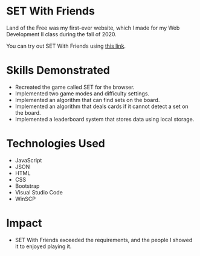 # SET With Friends
Land of the Free was my first-ever website, which I made for my Web Development II class during the fall of 2020.

You can try out SET With Friends using [this link](https://people.inf.elte.hu/gshkd4/pages/games/set-with-friends/).

# Skills Demonstrated
* Recreated the game called SET for the browser.
* Implemented two game modes and difficulty settings.
* Implemented an algorithm that can find sets on the board.
* Implemented an algorithm that deals cards if it cannot detect a set on the board.
* Implemented a leaderboard system that stores data using local storage.

# Technologies Used
* JavaScript
* JSON
* HTML
* CSS
* Bootstrap
* Visual Studio Code
* WinSCP

# Impact
* SET With Friends exceeded the requirements, and the people I showed it to enjoyed playing it.

